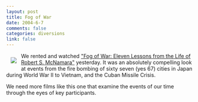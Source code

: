 ```yaml
--- 
layout: post
title: Fog of War
date: 2004-6-7
comments: false
categories: diversions
link: false
---
```

<img src="http://zanshin.net/images/fogofwar.jpg" style="margin: 12px; padding: 0px" align="left" />We rented and watched <a href="http://imdb.com/title/tt0317910/" title="Fog of War">"Fog of War: Eleven Lessons from the Life of Robert S. McNamara"</a> yesterday. It was an absolutely compelling look at events from the fire bombing of sixty seven (yes 67) cities in Japan during World War II to Vietnam, and the Cuban Missile Crisis.

We need more films like this one that examine the events of our time through the eyes of key participants.
